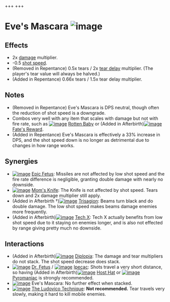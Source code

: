 +++
+++

 # Eve's Mascara ![image](/image/Eve%27s_Mascara.png) 

Effects
---------


* 2x [damage](/wiki/Damage "Damage") multiplier.
* -0.5 [shot speed](/wiki/Shot_speed "Shot speed").
* (Removed in Repentance) 0.5x tears / 2x [tear delay](/wiki/Tear_delay "Tear delay") multiplier. (The player's tear value will always be halved.)
* (Added in Repentance) 0.66x tears / 1.5x tear delay multiplier.


Notes
-------


* (Removed in Repentance) Eve's Mascara is DPS neutral, though often the reduction of shot speed is a downgrade.
* Combos very well with any item that scales with damage but not with fire rate, such as [![image](/image/Rotten_Baby.png)](/wiki/Rotten_Baby "Rotten Baby") [Rotten Baby](/wiki/Rotten_Baby "Rotten Baby") or (Added in Afterbirth)[![image](/image/Fate%27s_Reward.png)](/wiki/Fate%27s_Reward "Fate's Reward") [Fate's Reward](/wiki/Fate%27s_Reward "Fate's Reward").
* (Added in Repentance) Eve's Mascara is effectively a 33% increase in DPS, and the shot speed down is no longer as detrimental due to changes in how range works.


Synergies
-----------


* [![image](/image/Epic_Fetus.png)](/wiki/Epic_Fetus "Epic Fetus") [Epic Fetus](/wiki/Epic_Fetus "Epic Fetus"): Missiles are not affected by low shot speed and the fire rate difference is negligible, granting double damage with nearly no downside.
* [![image](/image/Mom%27s_Knife.png)](/wiki/Mom%27s_Knife "Mom's Knife") [Mom's Knife](/wiki/Mom%27s_Knife "Mom's Knife"): The Knife is not affected by shot speed. Tears down and 2x damage multiplier still apply.
* (Added in Afterbirth †)[![image](/image/Trisagion.png)](/wiki/Trisagion "Trisagion") [Trisagion](/wiki/Trisagion "Trisagion"): Beams turn black and do double damage. The low shot speed makes beams damage enemies more frequently.
* (Added in Afterbirth)[![image](/image/Tech_X.png)](/wiki/Tech_X "Tech X") [Tech X](/wiki/Tech_X "Tech X"): Tech X actually benefits from low shot speed due to it staying on enemies longer, and is also not effected by range giving pretty much no downside.


Interactions
--------------


* (Added in Afterbirth)[![image](/image/Diplopia.png)](/wiki/Diplopia "Diplopia") [Diplopia](/wiki/Diplopia "Diplopia"): The damage and tear multipliers do not stack. The shot speed decrease does stack.
* [![image](/image/Dr._Fetus.png)](/wiki/Dr._Fetus "Dr. Fetus") [Dr. Fetus](/wiki/Dr._Fetus "Dr. Fetus") / [![image](/image/Ipecac.png)](/wiki/Ipecac "Ipecac") [Ipecac](/wiki/Ipecac "Ipecac"): Shots travel a very short distance, so having (Added in Afterbirth)[![image](/image/Host_Hat.png)](/wiki/Host_Hat "Host Hat") [Host Hat](/wiki/Host_Hat "Host Hat") or [![image](/image/Pyromaniac.png)](/wiki/Pyromaniac "Pyromaniac") [Pyromaniac](/wiki/Pyromaniac "Pyromaniac") is strongly recommended.
* [![image](/image/Eve%27s_Mascara.png)](/wiki/Eve%27s_Mascara "Eve's Mascara") Eve's Mascara: No further effect when stacked.
* [![image](/image/The_Ludovico_Technique.png)](/wiki/The_Ludovico_Technique "The Ludovico Technique") [The Ludovico Technique](/wiki/The_Ludovico_Technique "The Ludovico Technique"): **Not recommended.** Tear travels very slowly, making it hard to kill mobile enemies.


